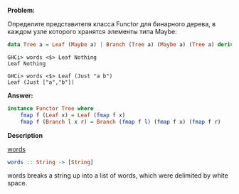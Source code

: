 **Problem:**

Определите представителя класса Functor для бинарного дерева, в каждом узле которого хранятся элементы типа Maybe:

```haskell
data Tree a = Leaf (Maybe a) | Branch (Tree a) (Maybe a) (Tree a) deriving Show
```
```
GHCi> words <$> Leaf Nothing
Leaf Nothing

GHCi> words <$> Leaf (Just "a b")
Leaf (Just ["a","b"])
```

**Answer:**

```haskell
instance Functor Tree where
    fmap f (Leaf x) = Leaf (fmap f x)
    fmap f (Branch l x r) = Branch (fmap f l) (fmap f x) (fmap f r)
```

**Description**

[words](http://hackage.haskell.org/package/base-4.9.0.0/docs/Prelude.html#v:words)

```haskell
words :: String -> [String]
```

words breaks a string up into a list of words, which were delimited by white space.
